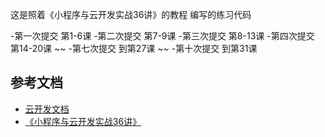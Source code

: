 这是照着《小程序与云开发实战36讲》的教程 编写的练习代码

-第一次提交 第1-6课
-第二次提交 第7-9课
-第三次提交 第8-13课
-第四次提交  第14-20课
~~
-第七次提交 到第27课
~~
-第十次提交 到第31课
## 参考文档

- [云开发文档](https://developers.weixin.qq.com/miniprogram/dev/wxcloud/basis/getting-started.html)
- [《小程序与云开发实战36讲》](https://gitbook.cn/gitchat/column/5b7f5f06a62b70638ef61319?utm_source=csdn_blog)

